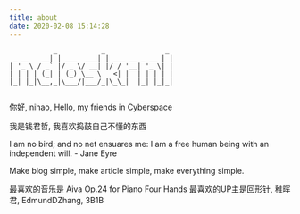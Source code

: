 ```yaml
---
title: about
date: 2020-02-08 15:14:28
---
```


```
           _           _               _ 
 _ __   __| | ___  ___| | ___ __ _ __ | |
| '_ \ / _` |/ _ \/ __| |/ / '__| '_ \| |
| | | | (_| | (_) \__ \   <| |  | | | | |
|_| |_|\__,_|\___/|___/_|\_\_|  |_| |_|_|
                                         
```

你好, nihao, Hello, my friends in Cyberspace

我是钱君哲, 我喜欢捣鼓自己不懂的东西

I am no bird; and no net ensuares me: I am a free human being with an independent will. - Jane Eyre

Make blog simple, make article simple, make everything simple.

最喜欢的音乐是 Aiva Op.24 for Piano Four Hands
最喜欢的UP主是回形针, 稚晖君, EdmundDZhang, 3B1B